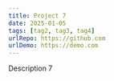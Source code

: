 ```yaml
---
title: Project 7
date: 2025-01-05
tags: [tag2, tag3, tag4]
urlRepo: https://github.com
urlDemo: https://demo.com
---
```


Description 7
